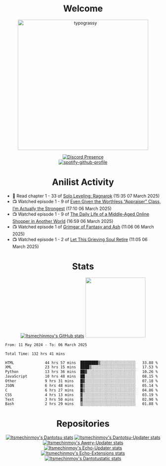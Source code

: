 <div align="center">

# Welcome
<a href="https://github.com/kawarimidoll/typograssy">
    <img alt="typograssy" src="https://typograssy.deno.dev/api?text=%E3%82%88%E3%81%86%E3%81%93%E3%81%9D%E3%81%BF%E3%81%AA%E3%81%95%E3%82%93%20-%20Itsmechinmoy--&&l0=none&l1=82d9d0&l2=027353&l3=038c4c&l4=01402e&bg=none&frame=none&speed=100&comment=" width="421.99">
</a>

[![Discord Presence](https://lanyard.cnrad.dev/api/523539866311720963?theme=dark&bg=Oe1116&animated=false&hideDiscrim=true&borderRadius=30px&hideActivity=whenNotUsed)](https://discord.com/users/523539866311720963)<br>
[![spotify-github-profile](https://spotify-github-profile.kittinanx.com/api/view?uid=31zczwoe3obxakjgkio7anubhkaq&cover_image=true&theme=novatorem&show_offline=true&background_color=121212&interchange=false&bar_color=53b14f&bar_color=ffffff&bar_color_cover=false)](https://spotify-github-profile.vercel.app/api/view?uid=31zczwoe3obxakjgkio7anubhkaq&redirect=true)
</div>

<div align="center">

# Anilist Activity
</div>
<!-- ANILIST_ACTIVITY:start -->

-   📖 Read chapter 1 - 33 of [Solo Leveling: Ragnarok](https://anilist.co/manga/179445) (15:35 07 March 2025)
-   📺 Watched episode 1 - 9 of [Even Given the Worthless “Appraiser” Class, I’m Actually the Strongest](https://anilist.co/anime/178548) (17:10 06 March 2025)
-   📺 Watched episode 1 - 9 of [The Daily Life of a Middle-Aged Online Shopper in Another World](https://anilist.co/anime/180292) (16:59 06 March 2025)
-   📺 Watched episode 1 of [Grimgar of Fantasy and Ash](https://anilist.co/anime/21428) (11:06 06 March 2025)
-   📺 Watched episode 1 - 2 of [Let This Grieving Soul Retire](https://anilist.co/anime/175019) (11:05 06 March 2025)

<!-- ANILIST_ACTIVITY:end -->
<div align="center">
    
# Stats
[![Itsmechinmoy's GitHub stats](https://github-readme-stats.vercel.app/api?username=itsmechinmoy&show_icons=true&theme=algolia)](https://github.com/anuraghazra/github-readme-stats)
<img src="https://github-readme-stackoverflow.vercel.app/?userID=25004176&theme=dark" height="194"/>
</div>
<!--START_SECTION:waka-->

```txt
From: 11 May 2024 - To: 06 March 2025

Total Time: 132 hrs 41 mins

HTML              44 hrs 57 mins  ████████▒░░░░░░░░░░░░░░░░   33.88 %
XML               23 hrs 15 mins  ████▒░░░░░░░░░░░░░░░░░░░░   17.53 %
Python            13 hrs 36 mins  ██▓░░░░░░░░░░░░░░░░░░░░░░   10.26 %
JavaScript        10 hrs 48 mins  ██░░░░░░░░░░░░░░░░░░░░░░░   08.15 %
Other             9 hrs 31 mins   █▓░░░░░░░░░░░░░░░░░░░░░░░   07.18 %
JSON              6 hrs 48 mins   █▒░░░░░░░░░░░░░░░░░░░░░░░   05.14 %
C                 6 hrs 27 mins   █▒░░░░░░░░░░░░░░░░░░░░░░░   04.86 %
CSS               4 hrs 13 mins   ▓░░░░░░░░░░░░░░░░░░░░░░░░   03.19 %
Text              3 hrs 50 mins   ▓░░░░░░░░░░░░░░░░░░░░░░░░   02.90 %
Bash              2 hrs 29 mins   ▒░░░░░░░░░░░░░░░░░░░░░░░░   01.88 %
```

<!--END_SECTION:waka-->
<div align="center">

# Repositories
[![Itsmechinmoy's Dantotsu stats](https://github-readme-stats.vercel.app/api/pin/?username=itsmechinmoy&repo=dantotsu&show_icons=true&theme=algolia&description_lines_count=1)](https://github.com/itsmechinmoy/dantotsu)
[![Itsmechinmoy's Dantotsu-Updater stats](https://github-readme-stats.vercel.app/api/pin/?username=itsmechinmoy&repo=dantotsu-updater&show_icons=true&theme=algolia&description_lines_count=1)](https://github.com/itsmechinmoy/dantotsu-updater)
[![Itsmechinmoy's Awery-Updater stats](https://github-readme-stats.vercel.app/api/pin/?username=itsmechinmoy&repo=awery-updater&show_icons=true&theme=algolia&description_lines_count=1)](https://github.com/itsmechinmoy/awery-updater)
[![Itsmechinmoy's Echo-Updater stats](https://github-readme-stats.vercel.app/api/pin/?username=itsmechinmoy&repo=echo-updater&show_icons=true&theme=algolia&description_lines_count=1)](https://github.com/itsmechinmoy/echo-updater)
[![Itsmechinmoy's Echo-Extensions stats](https://github-readme-stats.vercel.app/api/pin/?username=itsmechinmoy&repo=echo-extensions&show_icons=true&theme=algolia&description_lines_count=1)](https://github.com/itsmechinmoy/echo-extensions)
[![Itsmechinmoy's Dantotustatic stats](https://github-readme-stats.vercel.app/api/pin/?username=itsmechinmoy&repo=dantotustatic&show_icons=true&theme=algolia&description_lines_count=1)](https://github.com/itsmechinmoy/dantotustatic)
</div>
